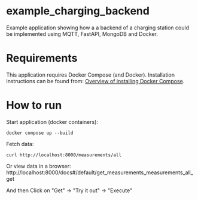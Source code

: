 # example_charging_backend
Example application showing how a a backend of a charging station could be implemented using MQTT, FastAPI, MongoDB and Docker.

# Requirements
This application requires Docker Compose (and Docker). Installation instructions can be found from: [Overview of installing Docker Compose](https://docs.docker.com/compose/install/).

# How to run
Start application (docker containers):
```shell
docker compose up --build
```

Fetch data:
```
curl http://localhost:8000/measurements/all
```

Or view data in a browser:
http://localhost:8000/docs#/default/get_measurements_measurements_all_get

And then 
Click on "Get" -> "Try it out" -> "Execute"